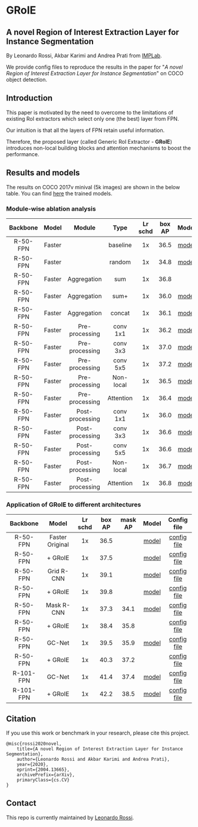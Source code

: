 # GRoIE

## A novel Region of Interest Extraction Layer for Instance Segmentation

By Leonardo Rossi, Akbar Karimi and Andrea Prati from
[IMPLab](http://implab.ce.unipr.it/).

We provide config files to reproduce the results in the paper for
"*A novel Region of Interest Extraction Layer for Instance Segmentation*"
on COCO object detection.

## Introduction

This paper is motivated by the need to overcome to the limitations of existing
RoI extractors which select only one (the best) layer from FPN.

Our intuition is that all the layers of FPN retain useful information.

Therefore, the proposed layer (called Generic RoI Extractor - **GRoIE**)
introduces non-local building blocks and attention mechanisms to boost the
performance.

## Results and models

The results on COCO 2017v minival (5k images) are shown in the below table.
You can find
[here](https://drive.google.com/drive/folders/19ssstbq_h0Z1cgxHmJYFO8s1arf3QJbT)
the trained models.

### Module-wise ablation analysis

| Backbone  | Model  | Module          | Type      | Lr schd | box AP | Model                                                                       | Config file                                     |
| :-------: | :----: | :-------------: | :-------: | :-----: | :----: | :-------------------------------------------------------------------------: | :---------------------------------------------: |
| R-50-FPN  | Faster |                 | baseline  |   1x    |  36.5  | [model](https://drive.google.com/open?id=1HEt58kSrTrvgSKT_wObii1kg4NTTZLN_) | [config file](./faster_rcnn_r50_fpn_1x-orig.py) |
| R-50-FPN  | Faster |                 | random    |   1x    |  34.8  | [model](https://drive.google.com/open?id=1LepNXzIu7BMjKInOtvJMwpuZGApLz3Bn) | [config file](./faster_rcnn_r50_fpn_1x-v1.py)   |
| R-50-FPN  | Faster | Aggregation     | sum       |   1x    |  36.8  |                                                                             | [config file](./faster_rcnn_r50_fpn_1x-v2.py)   |
| R-50-FPN  | Faster | Aggregation     | sum+      |   1x    |  36.0  | [model](https://drive.google.com/open?id=1RCQriewvFHvvtUJlKuGURUYECSiFOqL0) | [config file](./faster_rcnn_r50_fpn_1x-v3.py)   |
| R-50-FPN  | Faster | Aggregation     | concat    |   1x    |  36.1  | [model](https://drive.google.com/open?id=1icrvxPIYQgxTnSSEKAXFYvWcTc48ZSKo) | [config file](./faster_rcnn_r50_fpn_1x-v4.py)   |
| R-50-FPN  | Faster | Pre-processing  | conv 1x1  |   1x    |  36.2  | [model](https://drive.google.com/open?id=1XLXNJoPHuZIQLVyzmmx_6boBs8Fq4PkT) | [config file](./faster_rcnn_r50_fpn_1x-v5.py)   |
| R-50-FPN  | Faster | Pre-processing  | conv 3x3  |   1x    |  37.0  | [model](https://drive.google.com/open?id=1ZPzXkHD6bRjB4PHnbhUef42qGM9PYN_2) | [config file](./faster_rcnn_r50_fpn_1x-v6.py)   |
| R-50-FPN  | Faster | Pre-processing  | conv 5x5  |   1x    |  37.2  | [model](https://drive.google.com/open?id=1BvJSOZRD53pC6EuBTGlP02FWqI4XuZAQ) | [config file](./faster_rcnn_r50_fpn_1x-v7.py)   |
| R-50-FPN  | Faster | Pre-processing  | Non-local |   1x    |  36.5  | [model](https://drive.google.com/open?id=10xGIodxVSYLZAN1tsbaMcxnJuC2D5Ofp) | [config file](./faster_rcnn_r50_fpn_1x-v8.py)   |
| R-50-FPN  | Faster | Pre-processing  | Attention |   1x    |  36.4  | [model](https://drive.google.com/open?id=1gIvVU7xBzCnWPtzQZeZj5wTG7nCpBBP-) | [config file](./faster_rcnn_r50_fpn_1x-v9.py)   |
| R-50-FPN  | Faster | Post-processing | conv 1x1  |   1x    |  36.0  | [model](https://drive.google.com/open?id=1fys66CMdgcL5hdDJS-Z4UALj4s-X0CMM) | [config file](./faster_rcnn_r50_fpn_1x-v10.py)  |
| R-50-FPN  | Faster | Post-processing | conv 3x3  |   1x    |  36.6  | [model](https://drive.google.com/open?id=1Y55IZMlpCUejQ0nkT5j8qpIViLVTU8cj) | [config file](./faster_rcnn_r50_fpn_1x-v11.py)  |
| R-50-FPN  | Faster | Post-processing | conv 5x5  |   1x    |  36.6  | [model](https://drive.google.com/open?id=1acYY0pjwNG_dWkiEpXPrwmk2eWNFo489) | [config file](./faster_rcnn_r50_fpn_1x-v12.py)  |
| R-50-FPN  | Faster | Post-processing | Non-local |   1x    |  36.7  | [model](https://drive.google.com/open?id=1sU0BayjZdvznJSTl8UkDSwH8iMGszEq6) | [config file](./faster_rcnn_r50_fpn_1x-v13.py)  |
| R-50-FPN  | Faster | Post-processing | Attention |   1x    |  36.8  | [model](https://drive.google.com/open?id=1bV8K9Exp09wvOXapjCmEXuKicnaeUFPS) | [config file](./faster_rcnn_r50_fpn_1x-v14.py)  |

### Application of GRoIE to different architectures

| Backbone  | Model            | Lr schd | box AP | mask AP | Model                                                                       | Config file                                                         |
| :-------: | :--------------: | :-----: | :----: | :-----: | :-------------------------------------------------------------------------: | :-----------------------------------------------------------------: |
| R-50-FPN  | Faster Original  |   1x    |  36.5  |         | [model](https://drive.google.com/open?id=1HEt58kSrTrvgSKT_wObii1kg4NTTZLN_) | [config file](./faster_rcnn_r50_fpn_1x-orig.py)                     |
| R-50-FPN  | + GRoIE          |   1x    |  37.5  |         | [model](https://drive.google.com/open?id=1wdeStvVupS9dzz5643ctimBNuSfDx2GK) | [config file](./faster_rcnn_r50_fpn_1x-groie.py)                    |
| R-50-FPN  | Grid R-CNN       |   1x    |  39.1  |         | [model](https://drive.google.com/open?id=1JG7legc2_oomIg_1pGGPjB7JtpUcVmtz) | [config file](./grid_rcnn_gn_head_r50_fpn_1x-orig.py)               |
| R-50-FPN  | + GRoIE          |   1x    |  39.8  |         | [model](https://drive.google.com/open?id=1aMZwFx80pAPWIPw6hfh0dHrNEOauLE6i) | [config file](./grid_rcnn_gn_head_r50_fpn_1x-groie.py)              |
| R-50-FPN  | Mask R-CNN       |   1x    |  37.3  |  34.1   | [model](https://drive.google.com/open?id=1z5XgXOtZQpDcMKNE_87YHRQc-guCo7v7) | [config file](./mask_rcnn_r50_fpn_1x-orig.py)                       |
| R-50-FPN  | + GRoIE          |   1x    |  38.4  |  35.8   |                                                                             | [config file](./mask_rcnn_r50_fpn_1x-groie.py)                      |
| R-50-FPN  | GC-Net           |   1x    |  39.5  |  35.9   | [model](https://drive.google.com/open?id=1C3rgU9960ooflBBYv4O9bOMrmkWWWvsr) | [config file](./mask_rcnn_r4_gcb_c3-c5_r50_fpn_syncbn_1x-orig.py)   |
| R-50-FPN  | + GRoIE          |   1x    |  40.3  |  37.2   |                                                                             | [config file](./mask_rcnn_r4_gcb_c3-c5_r50_fpn_syncbn_1x-groie.py)  |
| R-101-FPN | GC-Net           |   1x    |  41.4  |  37.4   | [model](https://drive.google.com/open?id=16aL2Nrpnntkbo5R9-wnwTd3OQ3v_HQ0x) | [config file](./mask_rcnn_r4_gcb_c3-c5_r101_fpn_syncbn_1x-orig.py)  |
| R-101-FPN | + GRoIE          |   1x    |  42.2  |  38.5   | [model](https://drive.google.com/open?id=1XeFwFYjkZXWsMaLLZO6bC3jt31cdi4Kq) | [config file](./mask_rcnn_r4_gcb_c3-c5_r101_fpn_syncbn_1x-groie.py) |



## Citation

If you use this work or benchmark in your research, please cite this project.

```
@misc{rossi2020novel,
    title={A novel Region of Interest Extraction Layer for Instance Segmentation},
    author={Leonardo Rossi and Akbar Karimi and Andrea Prati},
    year={2020},
    eprint={2004.13665},
    archivePrefix={arXiv},
    primaryClass={cs.CV}
}
```

## Contact

This repo is currently maintained by
[Leonardo Rossi](https://github.com/hachreak/).
